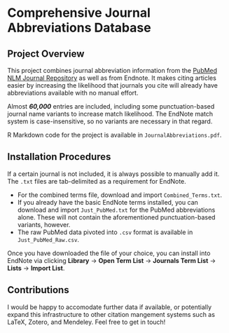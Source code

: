 # Comprehensive Journal Abbreviations Database

## Project Overview

This project combines journal abbreviation information from the [PubMed NLM Journal Repository](https://www.ncbi.nlm.nih.gov/nlmcatalog) as well as from Endnote. It makes citing articles easier by increasing the likelihood that journals you cite will already have abbreviations available with no manual effort.

Almost ***60,000*** entries are included, including some punctuation-based journal name variants to increase match likelihood. The EndNote match system is case-insensitive, so no variants are necessary in that regard.

R Markdown code for the project is available in `JournalAbbreviations.pdf`.

## Installation Procedures

If a certain journal is not included, it is always possible to manually add it. The `.txt` files are tab-delimited  as a requirement for EndNote.

- For the combined terms file, download and import `Combined_Terms.txt`.
- If you already have the basic EndNote terms installed, you can download and import `Just_PubMed.txt` for the PubMed abbreviations alone. These will not contain the aforementioned punctuation-based variants, however.
- The raw PubMed data pivoted into `.csv` format is available in `Just_PubMed_Raw.csv`.

Once you have downloaded the file of your choice, you can install into EndNote via clicking **Library** &rarr; **Open Term List** &rarr; **Journals Term List** &rarr; **Lists** &rarr; **Import List**.

## Contributions

I would be happy to accomodate further data if available, or potentially expand this infrastructure to other citation mangement systems such as LaTeX, Zotero, and Mendeley. Feel free to get in touch!
